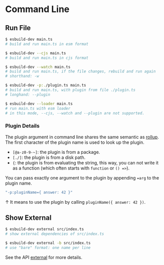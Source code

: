 # Command Line

## Run File

```bash
$ esbuild-dev main.ts
# build and run main.ts in esm format

$ esbuild-dev --cjs main.ts
# build and run main.ts in cjs format

$ esbuild-dev --watch main.ts
# build and run main.ts, if the file changes, rebuild and run again
# shorthand: -w

$ esbuild-dev -p:./plugin.ts main.ts
# build and run main.ts, with plugin from file ./plugin.ts
# longhand: --plugin

$ esbuild-dev --loader main.ts
# run main.ts with esm loader
# in this mode, --cjs, --watch and --plugin are not supported.
```

### Plugin Details

The plugin argument in command line shares the same semantic as
[rollup][rollup-plugin]. The first character of the plugin name is used to
look up the plugin.

- `[@a-z0-9-~]`: the plugin is from a package.
- `[./]`: the plugin is from a disk path.
- `{`: the plugin is from evaluating the string, this way, you can not
  write it as a function (which often starts with `function` or `() =>`).

You can pass exactly one argument to the plugin by appending `=arg` to the
plugin name.

```bash
"-p:pluginName={ answer: 42 }"
```

&uarr; It means to use the plugin by calling `pluginName({ answer: 42 })`.

## Show External

```bash
$ esbuild-dev external src/index.ts
# show external dependencies of src/index.ts

$ esbuild-dev external -b src/index.ts
# use "bare" format: one name per line
```

See the API [external](./api.md#external) for more details.

[rollup-plugin]: https://rollupjs.org/guide/en/#-p-plugin---plugin-plugin
